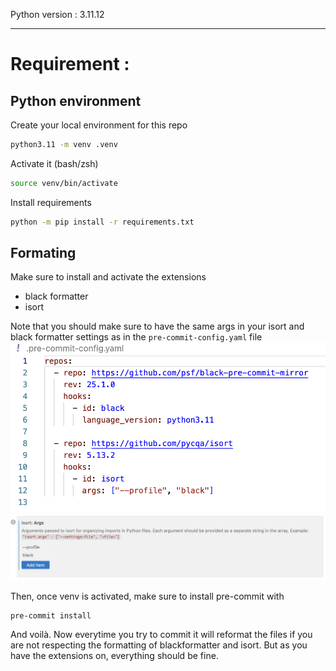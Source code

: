 Python version : 3.11.12

---

# Requirement :

## Python environment

Create your local environment for this repo

```bash
python3.11 -m venv .venv
```

Activate it (bash/zsh)

```bash
source venv/bin/activate
```

Install requirements

```bash
python -m pip install -r requirements.txt
```

## Formating

Make sure to install and activate the extensions

- black formatter
- isort

Note that you should make sure to have the same args in your isort and black formatter settings as in the `pre-commit-config.yaml` file
![](images/pre_commit_config.png)
![](images/isort_settings.png)

Then, once venv is activated, make sure to install pre-commit with

```bash
pre-commit install
```

And voilà. Now everytime you try to commit it will reformat the files if you are not respecting the formatting of blackformatter and isort. But as you have the extensions on, everything should be fine.
